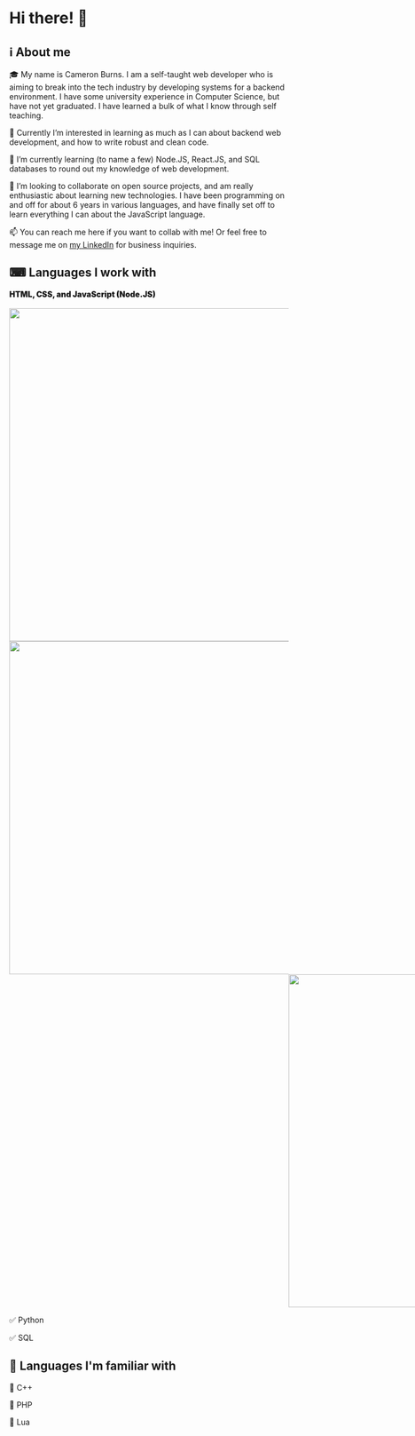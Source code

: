 <h1>Hi there! 👋</h1>

<h2>ℹ About me</h2>

<p>🎓 My name is Cameron Burns. I am a self-taught web developer who is aiming to break into the tech industry by developing systems for a backend environment. I have some university experience in Computer Science, but have not yet graduated. I have learned a bulk of what I know through self teaching.</p>
<p>👀 Currently I’m interested in learning as much as I can about backend web development, and how to write robust and clean code.</p>
<p>🌱 I’m currently learning (to name a few) Node.JS, React.JS, and SQL databases to round out my knowledge of web development.</p>
<p>🤝 I’m looking to collaborate on open source projects, and am really enthusiastic about learning new technologies. I have been programming on and off for about 6 years in various languages, and have finally set off to learn everything I can about the JavaScript language.</p>
<p>📫 You can reach me here if you want to collab with me! Or feel free to message me on <a href="https://www.linkedin.com/in/cameron--burns/">my LinkedIn</a> for business inquiries.</p>

 <h2>⌨ Languages I work with</h2>
 <p style="font-weight: 900;">HTML, CSS, and JavaScript (Node.JS)<br><br>
 <img style="height: 15vh;" src="https://upload.wikimedia.org/wikipedia/commons/6/61/HTML5_logo_and_wordmark.svg">
 <img style="height: 15vh;" src="https://upload.wikimedia.org/wikipedia/commons/d/d5/CSS3_logo_and_wordmark.svg">
 <img style="height: 15vh; margin-left: 100%;" src="https://upload.wikimedia.org/wikipedia/commons/d/d9/Node.js_logo.svg">
 </p> 
 <p>✅ Python</p>
 <p>✅ SQL</p>
 
 <h2>🤔 Languages I'm familiar with</h2>
 <p>🔳 C++</p>
 <p>🔳 PHP</p>
 <p>🔳 Lua</p>

<!---
Cameron0942/Cameron0942 is a ✨ special ✨ repository because its `README.md` (this file) appears on your GitHub profile.
You can click the Preview link to take a look at your changes.
--->
